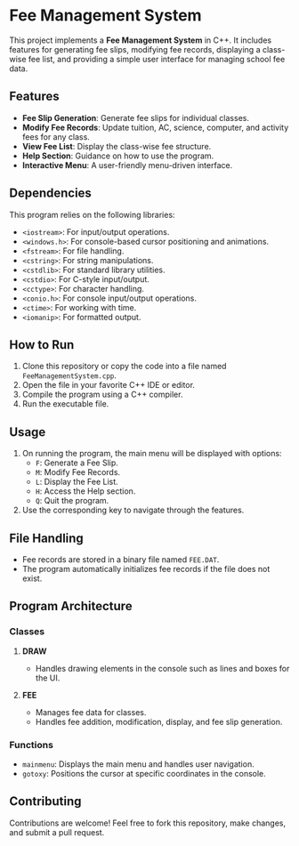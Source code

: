 # Fee Management System

This project implements a **Fee Management System** in C++. It includes features for generating fee slips, modifying fee records, displaying a class-wise fee list, and providing a simple user interface for managing school fee data.

## Features

- **Fee Slip Generation**: Generate fee slips for individual classes.
- **Modify Fee Records**: Update tuition, AC, science, computer, and activity fees for any class.
- **View Fee List**: Display the class-wise fee structure.
- **Help Section**: Guidance on how to use the program.
- **Interactive Menu**: A user-friendly menu-driven interface.

## Dependencies

This program relies on the following libraries:
- `<iostream>`: For input/output operations.
- `<windows.h>`: For console-based cursor positioning and animations.
- `<fstream>`: For file handling.
- `<cstring>`: For string manipulations.
- `<cstdlib>`: For standard library utilities.
- `<cstdio>`: For C-style input/output.
- `<cctype>`: For character handling.
- `<conio.h>`: For console input/output operations.
- `<ctime>`: For working with time.
- `<iomanip>`: For formatted output.

## How to Run

1. Clone this repository or copy the code into a file named `FeeManagementSystem.cpp`.
2. Open the file in your favorite C++ IDE or editor.
3. Compile the program using a C++ compiler.
4. Run the executable file.

## Usage

1. On running the program, the main menu will be displayed with options:
   - `F`: Generate a Fee Slip.
   - `M`: Modify Fee Records.
   - `L`: Display the Fee List.
   - `H`: Access the Help section.
   - `Q`: Quit the program.
2. Use the corresponding key to navigate through the features.

## File Handling

- Fee records are stored in a binary file named `FEE.DAT`.
- The program automatically initializes fee records if the file does not exist.

## Program Architecture

### Classes

1. **DRAW**
   - Handles drawing elements in the console such as lines and boxes for the UI.
   
2. **FEE**
   - Manages fee data for classes.
   - Handles fee addition, modification, display, and fee slip generation.

### Functions

- `mainmenu`: Displays the main menu and handles user navigation.
- `gotoxy`: Positions the cursor at specific coordinates in the console.


## Contributing

Contributions are welcome! Feel free to fork this repository, make changes, and submit a pull request.



